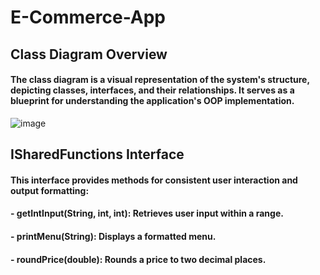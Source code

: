 # E-Commerce-App

## Class Diagram Overview
#### The class diagram is a visual representation of the system's structure, depicting classes, interfaces, and their relationships. It serves as a blueprint for understanding the application's OOP implementation.
![image](https://github.com/MouhibBahri/E-Commerce-App/assets/123774260/3aa35e45-b67a-477c-82ed-848bf4555080)

## ISharedFunctions Interface
#### This interface provides methods for consistent user interaction and output formatting:
#### - getIntInput(String, int, int): Retrieves user input within a range.            
#### - printMenu(String): Displays a formatted menu.                                   
#### - roundPrice(double): Rounds a price to two decimal places. 

